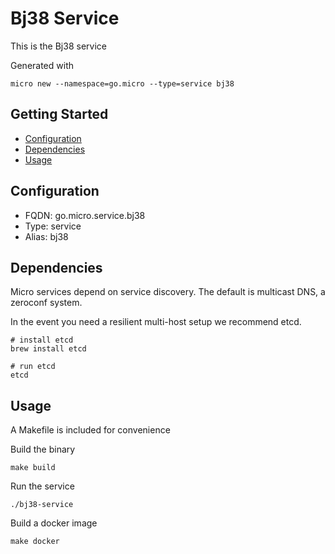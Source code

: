 # Bj38 Service

This is the Bj38 service

Generated with

```
micro new --namespace=go.micro --type=service bj38
```

## Getting Started

- [Configuration](#configuration)
- [Dependencies](#dependencies)
- [Usage](#usage)

## Configuration

- FQDN: go.micro.service.bj38
- Type: service
- Alias: bj38

## Dependencies

Micro services depend on service discovery. The default is multicast DNS, a zeroconf system.

In the event you need a resilient multi-host setup we recommend etcd.

```
# install etcd
brew install etcd

# run etcd
etcd
```

## Usage

A Makefile is included for convenience

Build the binary

```
make build
```

Run the service
```
./bj38-service
```

Build a docker image
```
make docker
```